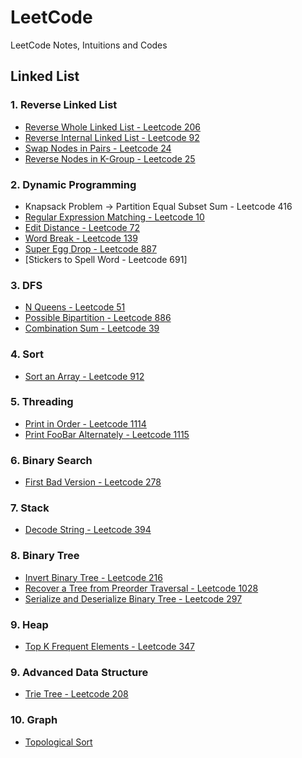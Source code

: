 # LeetCode
LeetCode Notes, Intuitions and Codes

## Linked List

### 1. Reverse Linked List

* [Reverse Whole Linked List - Leetcode 206](./Linked%20List/206.%20Reverse%20Linked%20List.md)
* [Reverse Internal Linked List - Leetcode 92](./Linked%20List/92.%20Reverse%20Linked%20List%20II.md)
* [Swap Nodes in Pairs - Leetcode 24](./Linked%20List/24.%20Swap%20Nodes%20in%20Pairs.md)
* [Reverse Nodes in K-Group - Leetcode 25](./Linked%20List/25.%20Reverse%20Nodes%20in%20k-Group.md)

### 2. Dynamic Programming
* Knapsack Problem -> Partition Equal Subset Sum - Leetcode 416
* [Regular Expression Matching - Leetcode 10](./DP/10.%20Regular%20Expression%20Matching.md)
* [Edit Distance - Leetcode 72](./DP/72.%20/Edit%20Distance.md)
* [Word Break - Leetcode 139](./DP/139.%20Word%20Break.md)
* [Super Egg Drop - Leetcode 887](./DP/877.%20Super%20Egg%20Drop.md)
* [Stickers to Spell Word - Leetcode 691]

### 3. DFS

* [N Queens - Leetcode 51](./DFS/51.%20N%20Queens.md)
* [Possible Bipartition - Leetcode 886](./DFS/886.%20Possible%20Bipartition.md)
* [Combination Sum - Leetcode 39](./DFS/39.%20Combination%20Sum.md)

### 4. Sort

* [Sort an Array - Leetcode 912](./Sort/912.%20Sort%20an%20Array.md)

### 5. Threading

* [Print in Order - Leetcode 1114](./Threading/1114.%20Print%20in%20Order.md)
* [Print FooBar Alternately - Leetcode 1115](./Threading/1115.%20Print%20FooBar%20Alternately.md)

### 6. Binary Search

* [First Bad Version - Leetcode 278](./Binary%20Search/278.%20First%20Bad%20Version.md)

### 7. Stack

* [Decode String - Leetcode 394](./Stack/394.%20Decode%20String.md)

### 8. Binary Tree

* [Invert Binary Tree - Leetcode 216](./Binary%20Tree/226.%20Invert%20Binary%20Tree.md)
* [Recover a Tree from Preorder Traversal - Leetcode 1028](./Binary%20Tree/1028.%20Recover%20a%20Tree%20from%20Preorder%20Traversal.md)
* [Serialize and Deserialize Binary Tree - Leetcode 297](./Binary%20Tree/297.%20Serialize%20and%20Deserialize%20Binary%20Tree.md)

### 9. Heap

* [Top K Frequent Elements - Leetcode 347](./Heap/347.%20Top%20K%20Frequent%20Elements.md)

### 9. Advanced Data Structure

* [Trie Tree - Leetcode 208](./Tree/208.%20Trie%20Tree.md)

### 10. Graph

* [Topological Sort](./Grpah/.md)

